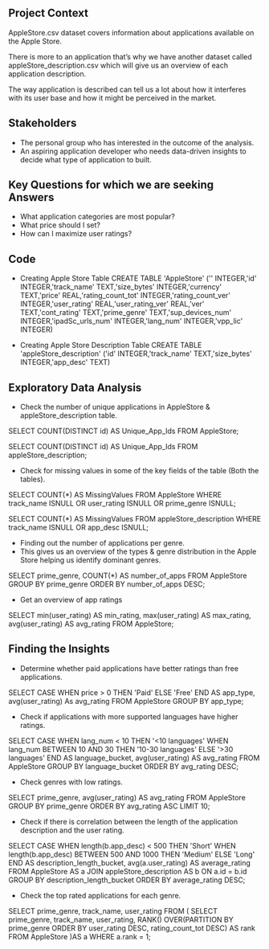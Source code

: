 ## Project Context

AppleStore.csv dataset covers information about applications available on the Apple Store.

There is more to an application that’s why we have another dataset called appleStore_description.csv which will give us an overview of each application description.

The way application is described can tell us a lot about how it interferes with its user base and how it might be perceived in the market.


## Stakeholders

- The personal group who has interested in the outcome of the analysis.
- An aspiring application developer who needs data-driven insights to decide what type of application to built.


## Key Questions for which we are seeking Answers

- What application categories are most popular?
- What price should I set?
- How can I maximize user ratings?


## Code

- Creating Apple Store Table
CREATE TABLE 'AppleStore' ('' INTEGER,'id' INTEGER,'track_name' TEXT,'size_bytes' INTEGER,'currency' TEXT,'price' REAL,'rating_count_tot' INTEGER,'rating_count_ver' INTEGER,'user_rating' REAL,'user_rating_ver' REAL,'ver' TEXT,'cont_rating' TEXT,'prime_genre' TEXT,'sup_devices_num' INTEGER,'ipadSc_urls_num' INTEGER,'lang_num' INTEGER,'vpp_lic' INTEGER)

- Creating Apple Store Description Table
CREATE TABLE 'appleStore_description' ('id' INTEGER,'track_name' TEXT,'size_bytes' INTEGER,'app_desc' TEXT)


## Exploratory Data Analysis

- Check the number of unique applications in AppleStore & appleStore_description table.

SELECT COUNT(DISTINCT id) AS Unique_App_Ids
FROM AppleStore;

SELECT COUNT(DISTINCT id) AS Unique_App_Ids
FROM appleStore_description;

- Check for missing values in some of the key fields of the table (Both the tables).

SELECT COUNT(*) AS MissingValues
FROM AppleStore
WHERE track_name ISNULL OR user_rating ISNULL OR prime_genre ISNULL;

SELECT COUNT(*) AS MissingValues
FROM appleStore_description
WHERE track_name ISNULL OR app_desc ISNULL;

- Finding out the number of applications per genre.
- This gives us an overview of the types & genre distribution in the Apple Store helping us identify dominant genres.

SELECT prime_genre, COUNT(*) AS number_of_apps
FROM AppleStore
GROUP BY prime_genre
ORDER BY number_of_apps DESC;

- Get an overview of app ratings

SELECT min(user_rating) AS min_rating,
       max(user_rating) AS max_rating,
       avg(user_rating) AS avg_rating
FROM AppleStore;


## Finding the Insights

- Determine whether paid applications have better ratings than free applications.

SELECT 
    CASE
    WHEN price > 0 THEN 'Paid'
    ELSE 'Free'
    END AS app_type,
    avg(user_rating) As avg_rating
FROM AppleStore
GROUP BY app_type;

- Check if applications with more supported languages have higher ratings.

SELECT
      CASE
      WHEN lang_num < 10 THEN '<10 languages'
      WHEN lang_num BETWEEN 10 AND 30 THEN '10-30 languages'
      ELSE '>30 languages'
      END AS language_bucket,
      avg(user_rating) AS avg_rating
FROM AppleStore
GROUP BY language_bucket
ORDER BY avg_rating DESC;

- Check genres with low ratings.

SELECT
      prime_genre,
      avg(user_rating) AS avg_rating
FROM AppleStore
GROUP BY prime_genre
ORDER BY avg_rating ASC
LIMIT 10;

- Check if there is correlation between the length of the application description and the user rating.

SELECT
      CASE
      WHEN length(b.app_desc) < 500 THEN 'Short'
      WHEN length(b.app_desc) BETWEEN 500 AND 1000 THEN 'Medium'
      ELSE 'Long'
      END AS description_length_bucket,
      avg(a.user_rating) AS average_rating
FROM AppleStore AS a
JOIN appleStore_description AS b
ON a.id = b.id
GROUP BY description_length_bucket
ORDER BY average_rating DESC;

- Check the top rated applications for each genre.

SELECT
      prime_genre, track_name, user_rating
FROM (
  SELECT
  prime_genre,
  track_name,
  user_rating,
  RANK() OVER(PARTITION BY prime_genre
              ORDER BY user_rating DESC,
              rating_count_tot DESC) AS rank
  FROM AppleStore 
  )AS a
WHERE a.rank = 1;



















